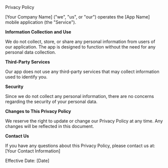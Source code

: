 Privacy Policy

[Your Company Name] ("we", "us", or "our") operates the [App Name] mobile application (the "Service").

**Information Collection and Use**

We do not collect, store, or share any personal information from users of our application. The app is designed to function without the need for any personal data collection.

**Third-Party Services**

Our app does not use any third-party services that may collect information used to identify you.

**Security**

Since we do not collect any personal information, there are no concerns regarding the security of your personal data.

**Changes to This Privacy Policy**

We reserve the right to update or change our Privacy Policy at any time. Any changes will be reflected in this document.

**Contact Us**

If you have any questions about this Privacy Policy, please contact us at:
[Your Contact Information]

Effective Date: [Date]
